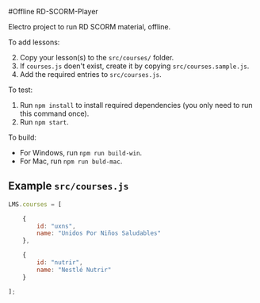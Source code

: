 #Offline RD-SCORM-Player

Electro project to run RD SCORM material, offline.

To add lessons:

2. Copy your lesson(s) to the `src/courses/` folder.
3. If `courses.js` doen't exist, create it by copying `src/courses.sample.js`.
4. Add the required entries to `src/courses.js`.

To test:

1. Run `npm install` to install required dependencies (you only need to run this command once).
2. Run `npm start`.

To build:

- For Windows, run `npm run build-win`.
- For Mac, run `npm run buld-mac`.

## Example `src/courses.js`

```javascript
LMS.courses = [

	{
		id: "uxns",
		name: "Unidos Por Niños Saludables"
	},

	{
		id: "nutrir",
		name: "Nestlé Nutrir"
	}

];
```